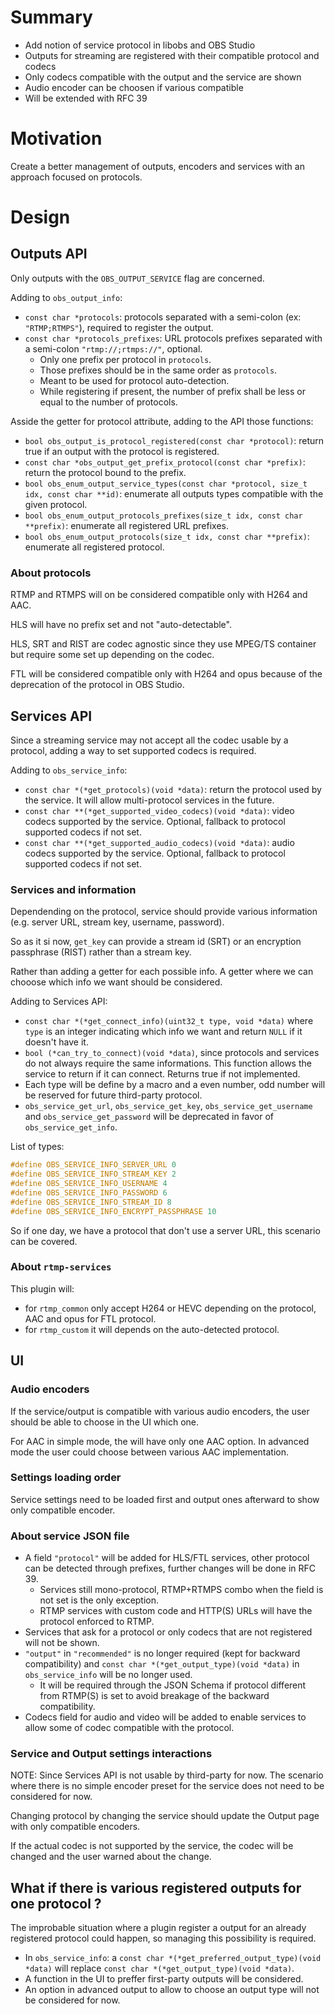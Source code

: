 # Summary
- Add notion of service protocol in libobs and OBS Studio
- Outputs for streaming are registered with their compatible protocol and codecs
- Only codecs compatible with the output and the service are shown
- Audio encoder can be choosen if various compatible
- Will be extended with RFC 39

# Motivation
Create a better management of outputs, encoders and services with an approach focused on protocols.

# Design

## Outputs API
Only outputs with the `OBS_OUTPUT_SERVICE` flag are concerned.

Adding to `obs_output_info`:
- `const char *protocols`: protocols separated with a semi-colon (ex: `"RTMP;RTMPS"`), required to register the output.
- `const char *protocols_prefixes`: URL protocols prefixes separated with a semi-colon `"rtmp://;rtmps://"`, optional.
  - Only one prefix per protocol in `protocols`.
  - Those prefixes should be in the same order as `protocols`.
  - Meant to be used for protocol auto-detection.
  - While registering if present, the number of prefix shall be less or equal to the number of protocols.

Asside the getter for protocol attribute, adding to the API those functions:
- `bool obs_output_is_protocol_registered(const char *protocol)`: return true if an output with the protocol is registered.
- `const char *obs_output_get_prefix_protocol(const char *prefix)`: return the protocol bound to the prefix.
- `bool obs_enum_output_service_types(const char *protocol, size_t idx, const char **id)`: enumerate all outputs types compatible with the given protocol.
- `bool obs_enum_output_protocols_prefixes(size_t idx, const char **prefix)`: enumerate all registered URL prefixes.
- `bool obs_enum_output_protocols(size_t idx, const char **prefix)`: enumerate all registered protocol.

### About protocols
RTMP and RTMPS will on be considered compatible only with H264 and AAC.

HLS will have no prefix set and not "auto-detectable".

HLS, SRT and RIST are codec agnostic since they use MPEG/TS container but require some set up depending on the codec.

FTL will be considered compatible only with H264 and opus because of the deprecation of the protocol in OBS Studio.

## Services API
Since a streaming service may not accept all the codec usable by a protocol, adding a way to set supported codecs is required.

Adding to `obs_service_info`:
- `const char *(*get_protocols)(void *data)`: return the protocol used by the service. It will allow multi-protocol services in the future.
- `const char **(*get_supported_video_codecs)(void *data)`: video codecs supported by the service. Optional, fallback to protocol supported codecs if not set.
- `const char **(*get_supported_audio_codecs)(void *data)`: audio codecs supported by the service. Optional, fallback to protocol supported codecs if not set.

### Services and information

Dependending on the protocol, service should provide various information (e.g. server URL, stream key, username, password).

So as it si now, `get_key` can provide a stream id (SRT) or an encryption passphrase (RIST) rather than a stream key.

Rather than adding a getter for each possible info. A getter where we can chooose which info we want should be considered.

Adding to Services API:
- `const char *(*get_connect_info)(uint32_t type, void *data)` where `type` is an integer indicating which info we want and return `NULL` if it doesn't have it.
- `bool (*can_try_to_connect)(void *data)`, since protocols and services do not always require the same informations. This function allows the service to return if it can connect. Returns true if not implemented.
- Each type will be define by a macro and a even number, odd number will be reserved for future third-party protocol.
- `obs_service_get_url`, `obs_service_get_key`, `obs_service_get_username` and `obs_service_get_password` will be deprecated in favor of `obs_service_get_info`.

List of types:
```c
#define OBS_SERVICE_INFO_SERVER_URL 0
#define OBS_SERVICE_INFO_STREAM_KEY 2
#define OBS_SERVICE_INFO_USERNAME 4 
#define OBS_SERVICE_INFO_PASSWORD 6
#define OBS_SERVICE_INFO_STREAM_ID 8
#define OBS_SERVICE_INFO_ENCRYPT_PASSPHRASE 10
```

So if one day, we have a protocol that don't use a server URL, this scenario can be covered.

### About `rtmp-services`

This plugin will:
- for `rtmp_common` only accept H264 or HEVC depending on the protocol, AAC and opus for FTL protocol.
- for `rtmp_custom` it will depends on the auto-detected protocol.

## UI

### Audio encoders
If the service/output is compatible with various audio encoders, the user should be able to choose in the UI which one.

For AAC in simple mode, the will have only one AAC option.
In advanced mode the user could choose between various AAC implementation.


### Settings loading order

Service settings need to be loaded first and output ones afterward to show only compatible encoder.

### About service JSON file

- A field `"protocol"` will be added for HLS/FTL services, other protocol can be detected through prefixes, further changes will be done in RFC 39.
  - Services still mono-protocol, RTMP+RTMPS combo when the field is not set is the only exception.
  - RTMP services with custom code and HTTP(S) URLs will have the protocol enforced to RTMP.
- Services that ask for a protocol or only codecs that are not registered will not be shown.
- `"output"` in `"recommended"` is no longer required (kept for backward compatibility) and `const char *(*get_output_type)(void *data)` in `obs_service_info` will be no longer used.
    - It will be required through the JSON Schema if protocol different from RTMP(S) is set to avoid breakage of the backward compatibility.
- Codecs field for audio and video will be added to enable services to allow some of codec compatible with the protocol.

### Service and Output settings interactions
NOTE: Since Services API is not usable by third-party for now. The scenario where there is no simple encoder preset for the service does not need to be considered for now.

Changing protocol by changing the service should update the Output page with only compatible encoders.

If the actual codec is not supported by the service, the codec will be changed and the user warned about the change.

## What if there is various registered outputs for one protocol ?

The improbable situation where a plugin register a output for an already registered protocol could happen, so managing this possibility is required.

- In `obs_service_info`: a `const char *(*get_preferred_output_type)(void *data)` will replace `const char *(*get_output_type)(void *data)`.
- A function in the UI to preffer first-party outputs will be considered.
- An option in advanced output to allow to choose an output type will not be considered for now.